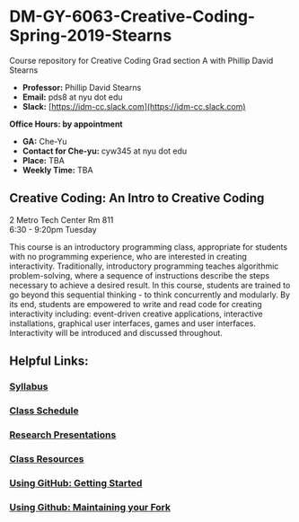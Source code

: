 # DM-GY-6063-Creative-Coding-Spring-2019-Stearns
Course repository for Creative Coding Grad section A with Phillip David Stearns

* **Professor:** Phillip David Stearns
* **Email:** pds8 at nyu dot edu
* **Slack:** [https://idm-cc.slack.com](https://idm-cc.slack.com)
<!--* [OpenProcessing](https://www.openprocessing.org)-->

**Office Hours: by appointment** 

* **GA:** Che-Yu
* **Contact for Che-yu:** cyw345 at nyu dot edu<!--[calendar](https://calendly.com/cyw345/office-hour-of-creative-coding-ta-che-yu/09-21-2018)  **maximum 3 people per hour**-->
* **Place:** TBA
* **Weekly Time:** TBA

<!--
* **1. Monday 10 AM - 6 PM**
* **2. Wednesday 18 PM - 22 PM**
* **3. Friday 10 AM - 6 PM**
-->

## Creative Coding: An Intro to Creative Coding
2 Metro Tech Center Rm 811<br>
6:30 - 9:20pm Tuesday

This course is an introductory programming class, appropriate for students with no programming experience, who are interested in creating interactivity.  Traditionally, introductory programming teaches algorithmic problem-solving, where a sequence of instructions describe the steps necessary to achieve a desired result.  In this course, students are trained to go beyond this sequential thinking - to think concurrently and modularly.  By its end, students are empowered to write and read code for creating interactivity including: event-driven creative applications, interactive installations,  graphical user interfaces, games and user interfaces.  Interactivity will be introduced and discussed throughout.

## Helpful Links:

### [Syllabus](syllabus.md)
### [Class Schedule](schedule.md)
### [Research Presentations](research_presentation.md)
### [Class Resources](resources.md)
### [Using GitHub: Getting Started](github_help/github_setup.md)
### [Using Github: Maintaining your Fork](github_help/github_merging.md)
